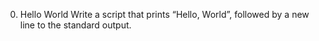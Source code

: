 0. Hello World 
Write a script that prints “Hello, World”, followed by a new line to the standard output.
